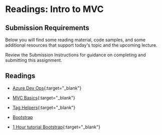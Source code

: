 # Readings: Intro to MVC

## Submission Requirements

Below you will find some reading material, code samples, and some additional resources that support today's topic and the upcoming lecture.

Review the Submission Instructions for guidance on completing and submitting this assignment.

## Readings

- [Azure Dev Ops](https://docs.microsoft.com/en-us/azure/devops/?view=azure-devops){:target="_blank"}

<!-- Mix it up! Create the questions with pointed answers, fill in the blank, or opinion/open ended -->

- [MVC Basics](https://www.c-sharpcorner.com/article/learn-basics-of-mvc-architecture/){:target="_blank"}

<!-- Mix it up! Create the questions with pointed answers, fill in the blank, or opinion/open ended -->

- [Tag Helpers](https://docs.microsoft.com/en-us/aspnet/core/mvc/views/tag-helpers/intro?view=aspnetcore-2.1){:target="_blank"}

<!-- Mix it up! Create the questions with pointed answers, fill in the blank, or opinion/open ended -->

- [Bootstrap](https://getbootstrap.com/)

<!-- Mix it up! Create the questions with pointed answers, fill in the blank, or opinion/open ended -->

- [1 Hour tutorial Bootstrap](https://scrimba.com/g/gbootstrap4){:target="_blank"}

<!-- Mix it up! Create the questions with pointed answers, fill in the blank, or opinion/open ended -->

<!-- NOTE: "additional resources" may not be relevant for every class. Omit this section or any of the sections below if you don't have anything for your students here -->
